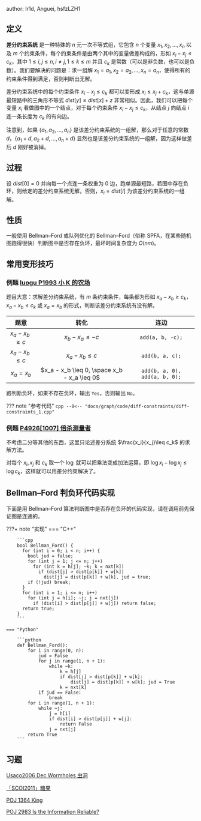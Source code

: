 author: Ir1d, Anguei, hsfzLZH1

## 定义

**差分约束系统** 是一种特殊的 $n$ 元一次不等式组，它包含 $n$ 个变量 $x_1,x_2,\dots,x_n$ 以及 $m$ 个约束条件，每个约束条件是由两个其中的变量做差构成的，形如 $x_i-x_j\leq c_k$，其中 $1 \leq i, j \leq n, i \neq j, 1 \leq k \leq m$ 并且 $c_k$ 是常数（可以是非负数，也可以是负数）。我们要解决的问题是：求一组解 $x_1=a_1,x_2=a_2,\dots,x_n=a_n$，使得所有的约束条件得到满足，否则判断出无解。

差分约束系统中的每个约束条件 $x_i-x_j\leq c_k$ 都可以变形成 $x_i\leq x_j+c_k$，这与单源最短路中的三角形不等式 $dist[y]\leq dist[x]+z$ 非常相似。因此，我们可以把每个变量 $x_i$ 看做图中的一个结点，对于每个约束条件 $x_i-x_j\leq c_k$，从结点 $j$ 向结点 $i$ 连一条长度为 $c_k$ 的有向边。

注意到，如果 $\{a_1,a_2,\dots,a_n\}$ 是该差分约束系统的一组解，那么对于任意的常数 $d$，$\{a_1+d,a_2+d,\dots,a_n+d\}$ 显然也是该差分约束系统的一组解，因为这样做差后 $d$ 刚好被消掉。

## 过程

设 $dist[0]=0$ 并向每一个点连一条权重为 $0$ 边，跑单源最短路，若图中存在负环，则给定的差分约束系统无解，否则，$x_i=dist[i]$ 为该差分约束系统的一组解。

## 性质

一般使用 Bellman–Ford 或队列优化的 Bellman–Ford（俗称 SPFA，在某些随机图跑得很快）判断图中是否存在负环，最坏时间复杂度为 $O(nm)$。

## 常用变形技巧

### 例题 [luogu P1993 小 K 的农场](https://www.luogu.com.cn/problem/P1993)

题目大意：求解差分约束系统，有 $m$ 条约束条件，每条都为形如 $x_a-x_b\geq c_k$，$x_a-x_b\leq c_k$ 或 $x_a=x_b$ 的形式，判断该差分约束系统有没有解。

|         题意         |                      转化                     |               连边              |
| :----------------: | :-----------------------------------------: | :---------------------------: |
| $x_a - x_b \geq c$ |             $x_b - x_a \leq -c$             |        `add(a, b, -c);`       |
| $x_a - x_b \leq c$ |              $x_a - x_b \leq c$             |        `add(b, a, c);`        |
|     $x_a = x_b$    | $x_a - x_b \leq 0, \space x_b - x_a \leq 0$ | `add(b, a, 0), add(a, b, 0);` |

跑判断负环，如果不存在负环，输出 `Yes`，否则输出 `No`。

??? note "参考代码"
    ```cpp
    --8<-- "docs/graph/code/diff-constraints/diff-constraints_1.cpp"
    ```

### 例题 [P4926\[1007\] 倍杀测量者](https://www.luogu.com.cn/problem/P4926)

不考虑二分等其他的东西，这里只论述差分系统 $\frac{x_i}{x_j}\leq c_k$ 的求解方法。

对每个 $x_i,x_j$ 和 $c_k$ 取一个 $\log$ 就可以把乘法变成加法运算，即 $\log x_i-\log x_j \leq \log c_k$，这样就可以用差分约束解决了。

## Bellman–Ford 判负环代码实现

下面是用 Bellman–Ford 算法判断图中是否存在负环的代码实现，请在调用前先保证图是连通的。

???+ note "实现"
    === "C++"
    
        ```cpp
        bool Bellman_Ford() {
          for (int i = 0; i < n; i++) {
            bool jud = false;
            for (int j = 1; j <= n; j++)
              for (int k = h[j]; ~k; k = nxt[k])
                if (dist[j] > dist[p[k]] + w[k])
                  dist[j] = dist[p[k]] + w[k], jud = true;
            if (!jud) break;
          }
          for (int i = 1; i <= n; i++)
            for (int j = h[i]; ~j; j = nxt[j])
              if (dist[i] > dist[p[j]] + w[j]) return false;
          return true;
        }
        ```
    
    === "Python"
    
        ```python
        def Bellman_Ford():
            for i in range(0, n):
                jud = False
                for j in range(1, n + 1):
                    while ~k:
                        k = h[j]
                        if dist[j] > dist[p[k]] + w[k]:
                            dist[j] = dist[p[k]] + w[k]; jud = True
                        k = nxt[k]
                if jud == False:
                    break
            for i in range(1, n + 1):
                while ~j:
                    j = h[i]
                    if dist[i] > dist[p[j]] + w[j]:
                        return False
                    j = nxt[j]
            return True
        ```

## 习题

[Usaco2006 Dec Wormholes 虫洞](https://loj.ac/problem/10085)

[「SCOI2011」糖果](https://loj.ac/problem/2436)

[POJ 1364 King](http://poj.org/problem?id=1364)

[POJ 2983 Is the Information Reliable?](http://poj.org/problem?id=2983)
